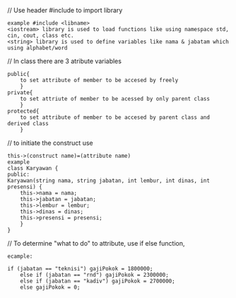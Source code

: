 // Use header #include to import library

    example #include <libname>
    <iostream> library is used to load functions like using namespace std, cin, cout, class etc.
    <string> library is used to define variables like nama & jabatam which using alphabet/word

// In class there are 3 atribute variables
   
    public{
        to set attribute of member to be accesed by freely
        }
    private{
        to set attriute of member to be acessed by only parent class
        }
    protected{
        to set attribute of member to be accesed by parent class and derived class
        } 

// to initiate the construct use

    this->(construct name)=(attribute name)
    example
    class Karyawan {
    public:
    Karyawan(string nama, string jabatan, int lembur, int dinas, int presensi) {
        this->nama = nama;
        this->jabatan = jabatan;
        this->lembur = lembur;
        this->dinas = dinas;
        this->presensi = presensi;
        }
    }

// To determine "what to do" to attribute, use if else function,

    ecample:
    
    if (jabatan == "teknisi") gajiPokok = 1800000;
        else if (jabatan == "rnd") gajiPokok = 2300000;
        else if (jabatan == "kadiv") gajiPokok = 2700000;
        else gajiPokok = 0;

